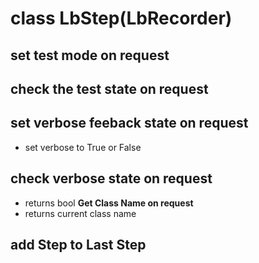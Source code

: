 # class LbStep(LbRecorder)
## set test mode on request
## check the test state on request
## set verbose feeback state on request
* set verbose to True or False
## check verbose state on request
* returns bool
__Get Class Name on request__
* returns current class name
## add Step to Last Step
